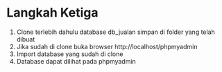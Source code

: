 # Langkah Ketiga
1. Clone terlebih dahulu database db_jualan simpan di folder yang telah dibuat
2. Jika sudah di clone buka browser http://localhost/phpmyadmin
3. Import database yang sudah di clone
4. Database dapat dilihat pada phpmyadmin